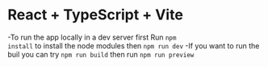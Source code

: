 # React + TypeScript + Vite

-To run the app locally in a dev server first Run <code>npm install</code> to install the node modules then <code>npm run dev</code>
-If you want to run the buil you can try <code>npm run build</code> then run <code>npm run preview</code>
